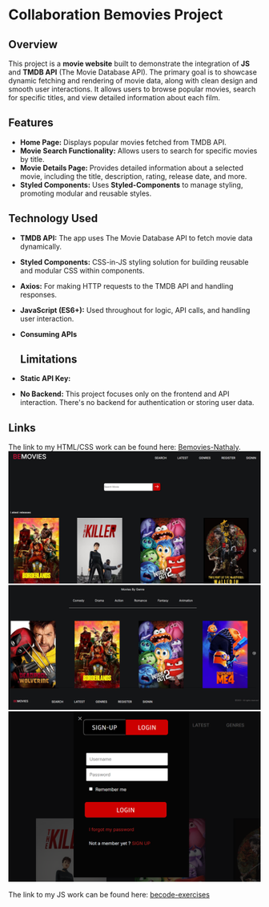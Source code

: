 # Collaboration Bemovies Project

## Overview
This project is a **movie website** built to demonstrate the integration of **JS** and **TMDB API** (The Movie Database API). The primary goal is to showcase dynamic fetching and rendering of movie data, along with clean design and smooth user interactions. It allows users to browse popular movies, search for specific titles, and view detailed information about each film.

## Features
- **Home Page:** Displays popular movies fetched from TMDB API.
- **Movie Search Functionality:** Allows users to search for specific movies by title.
- **Movie Details Page:** Provides detailed information about a selected movie, including the title, description, rating, release date, and more.
- **Styled Components:** Uses **Styled-Components** to manage styling, promoting modular and reusable styles.
  
## Technology Used
- **TMDB API:** The app uses The Movie Database API to fetch movie data dynamically.
- **Styled Components:** CSS-in-JS styling solution for building reusable and modular CSS within components.
- **Axios:** For making HTTP requests to the TMDB API and handling responses.
- **JavaScript (ES6+):** Used throughout for logic, API calls, and handling user interaction.
- **Consuming APIs**

  ## Limitations
- **Static API Key:** 
- **No Backend:** This project focuses only on the frontend and API interaction. There's no backend for authentication or storing user data.

## Links
The link to my HTML/CSS work can be found here: [Bemovies-Nathaly](https://nathbecode.github.io/Bemovies-Nathaly/).
![](https://github.com/Nathbecode/Bemovies-Nathaly/blob/main/Bemo.PNG)
![](https://github.com/Nathbecode/Bemovies-Nathaly/blob/main/Bemo2.PNG)
![](https://github.com/Nathbecode/Bemovies-Nathaly/blob/main/Bemo1.PNG)


The link to my JS work can be found here: [becode-exercises](https://philemonphilippin.github.io/becode-exercises/BeMovies/)
